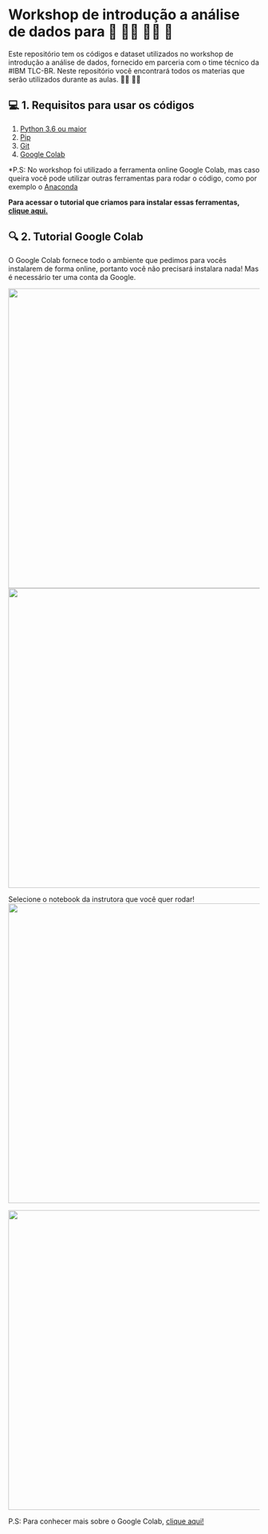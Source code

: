 # Workshop de introdução a análise de dados para :woman: :curly_haired_woman: :red_haired_woman: :woman_with_headscarf:

Este repositório tem os códigos e dataset utilizados no workshop de introdução a análise de dados, fornecido em parceria com o time técnico da #IBM TLC-BR. Neste repositório você encontrará todos os materias que serão utilizados durante as aulas. :woman_technologist: :technologist: 

<a name="requisitos"></a>
## :computer: 1. Requisitos para usar os códigos

1. [Python 3.6 ou maior](https://www.python.org/downloads/)
2. [Pip](https://pip.pypa.io/en/stable/installing/)
3. [Git](https://git-scm.com/book/pt-br/v2/Come%C3%A7ando-Instalando-o-Git)
4. [Google Colab](https://colab.research.google.com/notebooks/intro.ipynb#recent=true) 

*P.S: No workshop foi utilizado a ferramenta online Google Colab, mas caso queira você pode utilizar outras ferramentas para rodar o código, como por exemplo o [Anaconda](https://docs.anaconda.com/anaconda/install/)

**Para acessar o tutorial que criamos para instalar essas ferramentas, [clique aqui.](https://docs.google.com/presentation/d/1a-daFACGDqUo9pcitdguZpBEmiD4KzVdswhK7H56KNs/edit?usp=sharing)**

<a name="google-colab"></a>
## :mag: 2. Tutorial Google Colab

O Google Colab fornece todo o ambiente que pedimos para vocês instalarem de forma online, portanto você não precisará instalara nada! Mas é necessário ter uma conta da Google.

<img src="https://github.com/aigirlsbr/Workshop-Machine-Learning/blob/main/figures/Captura%20de%20Tela%202021-04-04%20a%CC%80s%2014.40.39.png" width=600px>
<img src="https://github.com/aigirlsbr/Workshop-Machine-Learning/blob/main/figures/Captura%20de%20Tela%202021-04-04%20a%CC%80s%2014.41.01.png" width=600px>

Selecione o notebook da instrutora que você quer rodar!
<img src="https://github.com/aigirlsbr/Workshop-Machine-Learning/blob/main/figures/Captura%20de%20Tela%202021-04-04%20a%CC%80s%2014.41.55.png" width=600px>

<img src="https://github.com/aigirlsbr/Workshop-Machine-Learning/blob/main/figures/Captura%20de%20Tela%202021-04-04%20a%CC%80s%2014.42.24.png" width=600px>

P.S: Para conhecer mais sobre o Google Colab, [clique aqui!](https://medium.com/@leonardopiechacaldeira/guia-explicativo-para-usar-o-google-colab-para-ciência-de-dados-86fc6458dd9c)
